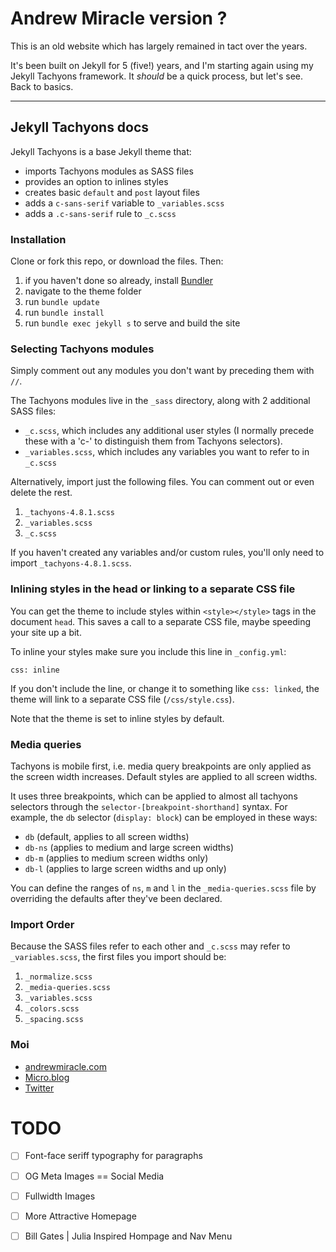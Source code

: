 # Andrew Miracle version ?

This is an old website which has largely remained in tact over the years.

It's been built on Jekyll for 5 (five!) years, and I'm starting again using my Jekyll Tachyons framework. It _should_ be a quick process, but let's see. Back to basics.

---

## Jekyll Tachyons docs

Jekyll Tachyons is a base Jekyll theme that:

- imports Tachyons modules as SASS files
- provides an option to inlines styles
- creates basic `default` and `post` layout files
- adds a `c-sans-serif` variable to `_variables.scss`
- adds a `.c-sans-serif` rule to `_c.scss`

### Installation

Clone or fork this repo, or download the files. Then:

1. if you haven't done so already, install [Bundler](http://bundler.io/)
2. navigate to the theme folder
3. run `bundle update`
4. run `bundle install`
5. run `bundle exec jekyll s` to serve and build the site

### Selecting Tachyons modules

Simply comment out any modules you don't want by preceding them with `//`.

The Tachyons modules live in the `_sass` directory, along with 2 additional SASS files:

- `_c.scss`, which includes any additional user styles (I normally precede these with a 'c-' to distinguish them from Tachyons selectors).
- `_variables.scss`, which includes any variables you want to refer to in `_c.scss`

Alternatively, import just the following files. You can comment out or even delete the rest.

1. `_tachyons-4.8.1.scss`
2. `_variables.scss`
3. `_c.scss`

If you haven't created any variables and/or custom rules, you'll only need to import `_tachyons-4.8.1.scss`.

### Inlining styles in the head or linking to a separate CSS file

You can get the theme to include styles within `<style></style>` tags in the document `head`. This saves a call to a separate CSS file, maybe speeding your site up a bit.

To inline your styles make sure you include this line in `_config.yml`:

`css: inline`

If you don't include the line, or change it to something like `css: linked`, the theme will link to a separate CSS file (`/css/style.css`).

Note that the theme is set to inline styles by default.

### Media queries

Tachyons is mobile first, i.e. media query breakpoints are only applied as the screen width increases. Default styles are applied to all screen widths.

It uses three breakpoints, which can be applied to almost all tachyons selectors through the `selector-[breakpoint-shorthand]` syntax. For example, the `db` selector (`display: block`) can be employed in these ways:

- `db` (default, applies to all screen widths)
- `db-ns` (applies to medium and large screen widths)
- `db-m` (applies to medium screen widths only)
- `db-l` (applies to large screen widths and up only)

You can define the ranges of `ns`, `m` and `l` in the `_media-queries.scss` file by overriding the defaults after they've been declared.

### Import Order

Because the SASS files refer to each other and `_c.scss` may refer to `_variables.scss`, the first files you import should be:

1. `_normalize.scss`
2. `_media-queries.scss`
3. `_variables.scss`
4. `_colors.scss`
5. `_spacing.scss`

### Moi

- [andrewmiracle.com](https://andrewmiracle.com)
- [Micro.blog](https://micro.blog/leonp)
- [Twitter](https://www.mobile.twitter.com/leonpaternoster)


# TODO 
 - [ ] Font-face seriff typography for paragraphs
 - [ ] OG Meta Images == Social Media
 - [ ] Fullwidth Images
 - [ ] More Attractive Homepage
 - [ ] Bill Gates | Julia Inspired Hompage and Nav Menu

